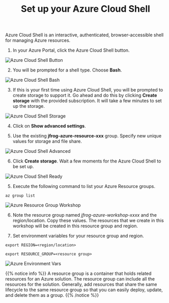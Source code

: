 ﻿---
title: "Set up your Azure Cloud Shell"
chapter: false
weight: 414
pre: "<b>4.1.4 </b>"
---

Azure Cloud Shell is an interactive, authenticated, browser-accessible shell for managing Azure resources.

1. In your Azure Portal, click the Azure Cloud Shell button.

![Azure Cloud Shell Button](/images/azure-cloud-shell-button.png)

2. You will be prompted for a shell type. Choose **Bash**.

![Azure Cloud Shell Bash](/images/azure-cloud-shell-bash.png)

3. If this is your first time using Azure Cloud Shell, you will be prompted to create storage to support it. Go ahead and do this by clicking **Create storage** with the provided subscription. It will take a few minutes to set up the storage.

![Azure Cloud Shell Storage](/images/azure-cloud-shell-storage.png)

4. Click on **Show advanced settings**.

5. Use the existing **jfrog-azure-resource-xxx** group. Specify new unique values for storage and file share.

![Azure Cloud Shell Advanced](/images/azure-cloud-shell-advanced.png)

6. Click **Create storage**. Wait a few moments for the Azure Cloud Shell to be set up.

![Azure Cloud Shell Ready](/images/azure-cloud-shell-ready.png)

5. Execute the following command to list your Azure Resource groups. 

``
az group list
``

![Azure Resource Group Workshop](/images/azure-resource-group-workshop.png)

6. Note the resource group named _jfrog-azure-workshop-xxxx_ and the region/location. Copy these values. The resources that we create in this workshop will be created in this resource group and region.

7. Set environment variables for your resource group and region.

``
export REGION=<region/location>
``

``
export RESOURCE_GROUP=<resource group>
``

![Azure Environment Vars](/images/azure-env-vars.png)

{{% notice info %}}
A resource group is a container that holds related resources for an Azure solution. The resource group can include all the resources for the solution. Generally, add resources that share the same lifecycle to the same resource group so that you can easily deploy, update, and delete them as a group.
{{% /notice %}}




